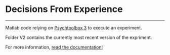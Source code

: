 # Decisions From Experience
---
Matlab code relying on [Psychtoolbox 3](http://psychtoolbox.org) to execute an experiment.

Folder V2 contains the currently most recent version of the expriment.

For more information, [read the documentation!](documentation/DFE_docu.pdf)
